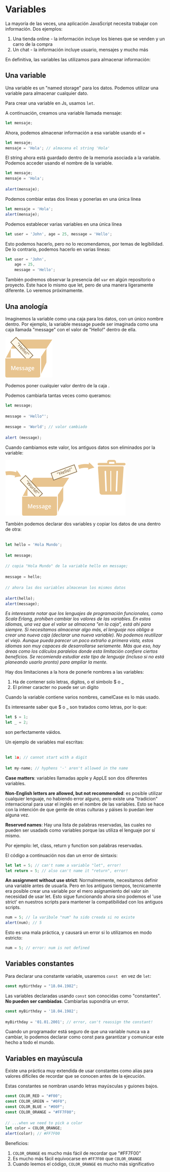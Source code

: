 # Variables 

La mayoría de las veces, una aplicación JavaScript necesita trabajar con información. Dos ejemplos: 

1. Una tienda online - la información incluye los bienes que se venden y un carro de la compra 
2. Un chat - la información incluye usuario, mensajes y mucho más

En definitiva, las variables las utilizamos para almacenar información: 

## Una variable

Una variable es un "named storage" para los datos. Podemos utilizar una variable para almacenar cualquier dato. 

Para crear una variable en Js, usamos ``let``. 

A continuación, creamos una variable llamada mensaje:

```javascript
let mensaje; 
```

Ahora, podemos almacenar información a esa variable usando el = 

```javascript 
let mensaje; 
mensaje = 'Hola'; // almacena el string 'Hola'
```
El string ahora está guardado dentro de la memoria asociada a la variable. Podemos acceder usando el nombre de la variable. 

```javascript 
let mensaje;
mensaje = 'Hola'; 

alert(mensaje);
```
Podemos combiar estas dos líneas y ponerlas en una única línea 

```javascript 
let mensaje = 'Hola'; 
alert(mensaje); 
```
Podemos establecer varias variables en una única línea 

```javascript 
let user = 'John', age = 25, message = 'Hello';
```

Esto podemos hacerlo, pero no lo recomendamos, por temas de legibilidad. De lo contrario, podemos hacerlo en varias líneas: 

```javascript 
let user = 'John', 
    age = 25, 
    message = 'Hello';
```

También podremos observar la presencia del ``var`` en algún repositorio o proyecto. Este hace lo mismo que let, pero de una manera ligeramente diferente. Lo veremos próximamente. 

## Una anología 

Imaginemos la variable como una caja para los datos, con un único nombre dentro. 
Por ejemplo, la variable message puede ser imaginada como una caja llamada "message" con el valor de "Hello!" dentro de ella. 

![Variable ejemplo](../../img/variable.png)

Podemos poner cualquier valor dentro de la caja . 

Podemos cambiarla tantas veces como queramos: 

```javascript
let message; 

message = 'Hello"'; 

message = 'World'; // valor cambiado

alert (message);
```

Cuando cambiamos este valor, los antiguos datos son eliminados por la variable: 

![Variable ejemplo](../../img/variable-change.png)

También podemos declarar dos variables y copiar los datos de una dentro de otra: 

```javascript 

let hello = 'Hola Mundo'; 

let message; 

// copia "Hola Mundo" de la variable hello en message; 

message = hello; 

// ahora las dos variables almacenan los mismos datos 

alert(hello); 
alert(message); 
```

*Es interesante notar que los lenguajes de programación funcionales, como Scala Erlang, prohíben cambiar los valores de las variables. En estos idiomas, una vez que el valor se almacena "en la caja", está ahí para siempre. Si necesitamos almacenar algo más, el lenguaje nos obliga a crear una nueva caja (declarar una nueva variable). No podemos reutilizar el viejo. Aunque pueda parecer un poco extraño a primera vista, estos idiomas son muy capaces de desarrollarse seriamente. Más que eso, hay áreas como los cálculos paralelos donde esta limitación confiere ciertos beneficios. Se recomienda estudiar este tipo de lenguaje (incluso si no está planeando usarlo pronto) para ampliar la mente.*

Hay dos limitaciones a la hora de ponerle nombres a las variables: 

1. Ha de contener solo letras, digitos, o el simbolo $ o _ 
2. El primer caracter no puede ser un digito

Cuando la variable contiene varios nombres, camelCase es lo más usado. 

Es interesante saber que $ o _ son tratados como letras, por lo que:

```javascript 
let $ = 1; 
let _ = 2; 
```

son perfectamente váidos. 

Un ejemplo de variables mal escritas: 

```javascript 

let 1a; // cannot start with a digit

let my-name; // hyphens '-' aren't allowed in the name
```

**Case matters**: variables llamadas apple y AppLE son dos diferentes variables. 

**Non-English letters are allowed, but not recommended**: es posible utilizar cualquier lenguaje, no habiendo error alguno, pero existe una "tradicion" internacional para usar el inglés en el nombre de las variables. Esto se hace con la intención de que gente de otras culturas y páises lo puedan leer alguna vez. 

**Reserved names**: Hay una lista de palabras reservadas, las cuales no pueden ser usadads como variables porque las utiliza el lenguaje por sí mismo.

Por ejemplo: let, class, return y function son palabras reservadas. 

El código a continuación nos dan un error de sintaxis: 

```javascript
let let = 5; // can't name a variable "let", error! 
let return = 5; // also can't name it "return", error! 
```

**An assignment without use strict**: Normalmemente, necesitamos definir una variable antes de usuarla. Pero en los antiguos tiempos, tecnicamente era posible crear una variable por el mero asignamiento del valor sin necesidad de usar let. Esto sigue funcionando ahora sino podemos el 'use strict' en nuestros scripts para mantener la compatibilidad con los antiguos scripts. 

```javascript 
num = 5; // la varibale "num" ha sido creada si no existe 
alert(num); // 5
```

Esto es una mala práctica, y causará un error si lo utilizamos en modo estricto: 

```javascript 
num = 5; // error: num is not defined 
```

## Variables constantes 

Para declarar una constante variable, usaremos ``const `` en vez de ``let``: 

```javascript 
const myBirthday = "18.04.1982"; 
```

Las variables declaradas usando ``const`` son conocidas como "constantes". **No pueden ser cambiadas**. Cambiarlas supondría un error. 

```javascript 
const myBirthday = '18.04.1982';

myBirthday = '01.01.2001'; // error, can't reassign the constant!
```

Cuando un programador está seguro de que una variable nunca va a cambiar, lo podemos declarar como const para garantizar y comunicar este hecho a todo el mundo. 

## Variables en mayúscula 

Existe una práctica muy extendida de usar constantes como alias para valores difíciles de recordar que se conocen antes de la ejecución.

Estas constantes se nombran usando letras mayúsculas y guiones bajos.

```javascript 
const COLOR_RED = "#F00";
const COLOR_GREEN = "#0F0";
const COLOR_BLUE = "#00F";
const COLOR_ORANGE = "#FF7F00";

// ...when we need to pick a color
let color = COLOR_ORANGE;
alert(color); // #FF7F00
```

Beneficios: 

1. ``COLOR_ORANGE`` es mucho más fácil de recordar que "#FF7F00"
2. Es mucho más fácil equivocarse en ``#FF7F00`` que ``COLOR_ORANGE``
3. Cuando leemos el código, ``COLOR_ORANGE`` es mucho más significativo 